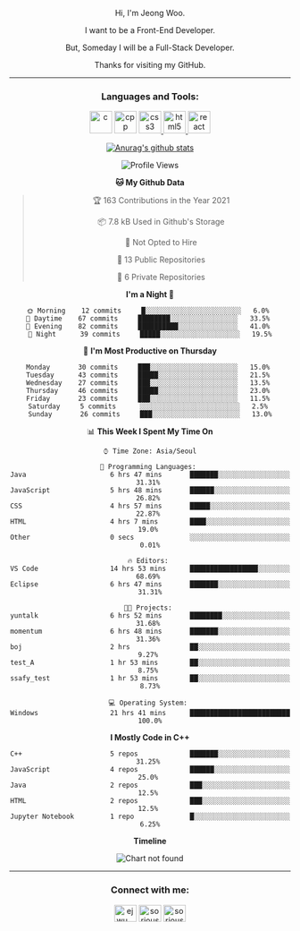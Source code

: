 <div align="center">

Hi, I'm Jeong Woo.

I want to be a Front-End Developer.

But, Someday I will be a Full-Stack Developer.

Thanks for visiting my GitHub.

</div>

---

<link rel="stylesheet" href="devicon.min.css">
<h3 align="center">Languages and Tools:</h3>
<p align="center"> <a href="https://www.cprogramming.com/" target="_blank"> <img src="https://user-images.githubusercontent.com/49060014/104815556-9b409780-5858-11eb-9e57-76cd1f41b210.png" alt="c" height="40"></a>  <a href="https://www.w3schools.com/cpp/" target="_blank"> <img src="https://user-images.githubusercontent.com/49060014/104815621-05593c80-5859-11eb-8ffb-fdb9956f63c1.png" alt="cpp" height="40"></a> <a href="https://www.w3schools.com/css/" target="_blank"> <img src="https://user-images.githubusercontent.com/49060014/104815701-6e40b480-5859-11eb-985c-fe7214015048.png" alt="css3" height="40"/> </a> <a href="https://www.w3.org/html/" target="_blank"> <img src="https://user-images.githubusercontent.com/49060014/104815691-64b74c80-5859-11eb-85ac-165452a17a2e.png" alt="html5" height="40"/> </a> <a href="https://reactjs.org/" target="_blank"> <img src="https://user-images.githubusercontent.com/49060014/104815672-44878d80-5859-11eb-8695-602d3f0b85d2.png" alt="react" height="40"/> </a> </p>

<div align="center">
  
[![Anurag's github stats](https://github-readme-stats.vercel.app/api?username=sorious77)](https://github.com/anuraghazra/github-readme-stats)



<!--START_SECTION:waka-->
![Profile Views](http://img.shields.io/badge/Profile%20Views-2-blue)

**🐱 My Github Data** 

> 🏆 163 Contributions in the Year 2021
 > 
> 📦 7.8 kB Used in Github's Storage 
 > 
> 🚫 Not Opted to Hire
 > 
> 📜 13 Public Repositories 
 > 
> 🔑 6 Private Repositories  
 > 
**I'm a Night 🦉** 

```text
🌞 Morning    12 commits     █░░░░░░░░░░░░░░░░░░░░░░░░   6.0% 
🌆 Daytime    67 commits     ████████░░░░░░░░░░░░░░░░░   33.5% 
🌃 Evening    82 commits     ██████████░░░░░░░░░░░░░░░   41.0% 
🌙 Night      39 commits     █████░░░░░░░░░░░░░░░░░░░░   19.5%

```
📅 **I'm Most Productive on Thursday** 

```text
Monday       30 commits     ███░░░░░░░░░░░░░░░░░░░░░░   15.0% 
Tuesday      43 commits     █████░░░░░░░░░░░░░░░░░░░░   21.5% 
Wednesday    27 commits     ███░░░░░░░░░░░░░░░░░░░░░░   13.5% 
Thursday     46 commits     █████░░░░░░░░░░░░░░░░░░░░   23.0% 
Friday       23 commits     ███░░░░░░░░░░░░░░░░░░░░░░   11.5% 
Saturday     5 commits      ░░░░░░░░░░░░░░░░░░░░░░░░░   2.5% 
Sunday       26 commits     ███░░░░░░░░░░░░░░░░░░░░░░   13.0%

```


📊 **This Week I Spent My Time On** 

```text
⌚︎ Time Zone: Asia/Seoul

💬 Programming Languages: 
Java                     6 hrs 47 mins       ███████░░░░░░░░░░░░░░░░░░   31.31% 
JavaScript               5 hrs 48 mins       ██████░░░░░░░░░░░░░░░░░░░   26.82% 
CSS                      4 hrs 57 mins       █████░░░░░░░░░░░░░░░░░░░░   22.87% 
HTML                     4 hrs 7 mins        ████░░░░░░░░░░░░░░░░░░░░░   19.0% 
Other                    0 secs              ░░░░░░░░░░░░░░░░░░░░░░░░░   0.01%

🔥 Editors: 
VS Code                  14 hrs 53 mins      █████████████████░░░░░░░░   68.69% 
Eclipse                  6 hrs 47 mins       ███████░░░░░░░░░░░░░░░░░░   31.31%

🐱‍💻 Projects: 
yuntalk                  6 hrs 52 mins       ████████░░░░░░░░░░░░░░░░░   31.68% 
momentum                 6 hrs 48 mins       ███████░░░░░░░░░░░░░░░░░░   31.36% 
boj                      2 hrs               ██░░░░░░░░░░░░░░░░░░░░░░░   9.27% 
test_A                   1 hr 53 mins        ██░░░░░░░░░░░░░░░░░░░░░░░   8.75% 
ssafy_test               1 hr 53 mins        ██░░░░░░░░░░░░░░░░░░░░░░░   8.73%

💻 Operating System: 
Windows                  21 hrs 41 mins      █████████████████████████   100.0%

```

**I Mostly Code in C++** 

```text
C++                      5 repos             ███████░░░░░░░░░░░░░░░░░░   31.25% 
JavaScript               4 repos             ██████░░░░░░░░░░░░░░░░░░░   25.0% 
Java                     2 repos             ███░░░░░░░░░░░░░░░░░░░░░░   12.5% 
HTML                     2 repos             ███░░░░░░░░░░░░░░░░░░░░░░   12.5% 
Jupyter Notebook         1 repo              █░░░░░░░░░░░░░░░░░░░░░░░░   6.25%

```


**Timeline**

![Chart not found](https://raw.githubusercontent.com/sorious77/sorious77/main/charts/bar_graph.png) 


<!--END_SECTION:waka-->

</div>

---

<h3 align="center">Connect with me:</h3>
<p align="center">
<a href="https://instagram.com/ejwu__" target="blank"><img align="center" src="https://cdn.jsdelivr.net/npm/simple-icons@3.0.1/icons/instagram.svg" alt="ejwu__" height="30" width="40" /></a>
<a href="https://www.hackerrank.com/sorious77" target="blank"><img align="center" src="https://cdn.jsdelivr.net/npm/simple-icons@3.0.1/icons/hackerrank.svg" alt="sorious77" height="30" width="40" /></a>
<a href="https://www.leetcode.com/sorious77" target="blank"><img align="center" src="https://cdn.jsdelivr.net/npm/simple-icons@3.0.1/icons/leetcode.svg" alt="sorious77" height="30" width="40" /></a>
</p>

